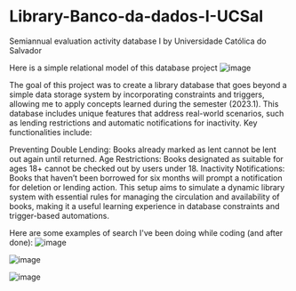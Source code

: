 # Library-Banco-da-dados-I-UCSal
Semiannual evaluation activity database I by Universidade Católica do Salvador

Here is a simple relational model of this database project
![image](https://github.com/user-attachments/assets/c3cb7a38-564e-4735-8967-c965bee16c0d)

The goal of this project was to create a library database that goes beyond a simple data storage system by incorporating constraints and triggers, allowing me to apply concepts learned during the semester (2023.1). This database includes unique features that address real-world scenarios, such as lending restrictions and automatic notifications for inactivity. Key functionalities include:

Preventing Double Lending: Books already marked as lent cannot be lent out again until returned.
Age Restrictions: Books designated as suitable for ages 18+ cannot be checked out by users under 18.
Inactivity Notifications: Books that haven’t been borrowed for six months will prompt a notification for deletion or lending action.
This setup aims to simulate a dynamic library system with essential rules for managing the circulation and availability of books, making it a useful learning experience in database constraints and trigger-based automations.

Here are some examples of search I've been doing while coding (and after done):
![image](https://github.com/user-attachments/assets/e1a1baa7-f999-4b13-b85f-fdafc97bd256)

![image](https://github.com/user-attachments/assets/b3a36611-23c5-44e1-9e13-26e29943aa3b)

![image](https://github.com/user-attachments/assets/38bcb5cf-14c2-4238-9c26-5bb5321376d2)



